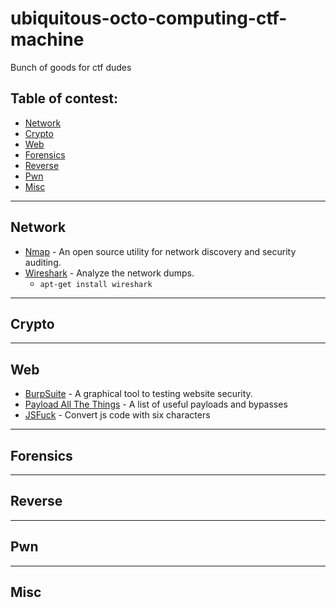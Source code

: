 # ubiquitous-octo-computing-ctf-machine

Bunch of goods for ctf dudes

## Table of contest:
- [Network](#network)
- [Crypto](#crypto)
- [Web](#web)
- [Forensics](#forensics)
- [Reverse](#reverse)
- [Pwn](#pwn)
- [Misc](#misc)

---

## Network

- [Nmap](https://nmap.org/) - An open source utility for network discovery and security auditing.
- [Wireshark](https://www.wireshark.org/) - Analyze the network dumps.
  - `apt-get install wireshark`

---

## Crypto


---

## Web

- [BurpSuite](https://portswigger.net/burp) - A graphical tool to testing website security.
- [Payload All The Things](https://github.com/swisskyrepo/PayloadsAllTheThings/) - A list of useful payloads and bypasses
- [JSFuck](http://www.jsfuck.com/) - Convert js code with six characters

---

## Forensics


---

## Reverse


---

## Pwn


---

## Misc
